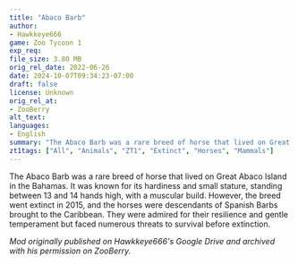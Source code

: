 ```yaml
---
title: "Abaco Barb"
author: 
- Hawkkeye666
game: Zoo Tycoon 1
exp_req:
file_size: 3.80 MB
orig_rel_date: 2022-06-26
date: 2024-10-07T09:34:23-07:00
draft: false
license: Unknown
orig_rel_at: 
- ZooBerry
alt_text: 
languages:
- English
summary: "The Abaco Barb was a rare breed of horse that lived on Great Abaco Island in the Bahamas. It was known for its hardiness and small stature, standing between 13 and 14 hands high, with a muscular build."
zt1tags: ["All", "Animals", "ZT1", "Extinct", "Horses", "Mammals"]
---
```


The Abaco Barb was a rare breed of horse that lived on Great Abaco Island in the Bahamas. It was known for its hardiness and small stature, standing between 13 and 14 hands high, with a muscular build. However, the breed went extinct in 2015, and the horses were descendants of Spanish Barbs brought to the Caribbean. They were admired for their resilience and gentle temperament but faced numerous threats to survival before extinction.

*Mod originally published on Hawkkeye666's Google Drive and archived with his permission on ZooBerry.*